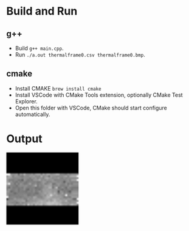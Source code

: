 # Build and Run

## g++
- Build `g++ main.cpp`.
- Run `./a.out thermalframe0.csv thermalframe0.bmp`.

## cmake
- Install CMAKE `brew install cmake`
- Install VSCode with CMake Tools extension, optionally CMake Test Explorer.
- Open this folder with VSCode, CMake should start configure automatically.

# Output

<img src="thermalframe0.bmp" alt="drawing" width="190"/>